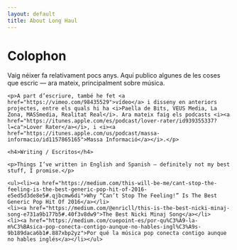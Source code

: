 ```yaml
---
layout: default
title: About Long Haul
---
```


<div class="post">
	<h1 class="pageTitle">Colophon</h1>
	<p class="intro">Vaig néixer fa relativament pocs anys. Aquí publico algunes de les coses que escric — ara mateix, principalment sobre música.</p>

	<p>A part d’escriure, també he fet <a href="https://vimeo.com/98435529">vídeo</a> i disseny en anteriors projectes, entre els quals hi ha <i>Paella de Bits, VEUS Media, La Zona, MASSmedia, Realitat Real</i>. Ara mateix faig els podcasts <i><a href="https://itunes.apple.com/es/podcast/lover-rater/id939355337?l=ca">Lover Rater</a></i>, i <i><a href="https://itunes.apple.com/us/podcast/massa-informacio/id1157865165">Massa Informació</a></i>.</p>

	<h4>Writing / Escritos</h4>

	<p>Things I’ve written in English and Spanish — definitely not my best stuff, I promise.</p>

	<ul><li><a href="https://medium.com/this-will-be-me/cant-stop-the-feeling-is-the-best-generic-pop-hit-of-2016-e5ed5d3de8e5#.qjbcmw6di">Why “Can’t Stop The Feeling!” Is The Best Generic Pop Hit Of 2016</a></li>
	<li><a href="https://medium.com/@enricll/this-is-the-best-nicki-minaj-song-e731a9b177b5#.40f3v8dw9">The Best Nicki Minaj Song</a></li>
	<li><a href="https://medium.com/cuepoint-es/por-qu%C3%A9-la-m%C3%BAsica-pop-conecta-contigo-aunque-no-hables-ingl%C3%A9s-9b189daca6b1#.887xbp2yz">Por qué la música pop conecta contigo aunque no hables inglés</a></li></ul>
</div>
